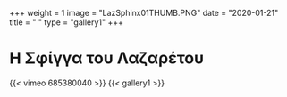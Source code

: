 +++
weight = 1
image = "LazSphinx01THUMB.PNG"
date = "2020-01-21"
title = " "
type = "gallery1"
+++

# Η Σφίγγα του Λαζαρέτου
<!-- Αρχειακή εγκατάσταση με φωτογραφιες,ψηφιακά τυπώματα και ψηφιακά γλυπτά. Η Σφίγγα του Λαζαρέτου αποτελεί μέρος ενός εν εξελίξει έργου που αφορά στην επαύξηση της ιστορικότητας τοποθεσιών/μνημείων της Ιθάκης.Το έργο τοποθετείται στρατηγικά σε μια καλλιτεχνική πρακτική αντίστασης, υπονομεύοντας τους τρόπους δημιουργίας κυρίαρχων αφηγήσεων. Τα ντοκουμέντα, εδώ ως κατασκευάσματα, παρουσιάζονται ως οι πιο εύθραυστες όψεις της ιστορικής ταυτότητας των τόπων καταγωγής μας. Ποια είναι
η ιστορία που μας αφηγήθηκαν και ποια είναι αυτή που συνεχίζουμε να αφηγούμαστε. -->
{{< vimeo 685380040 >}}
{{< gallery1 >}}   






<!-- The [Grand Canyon](https://en.wikipedia.org/w/index.php?title=Grand_Canyon&oldid=952699432)  -->

